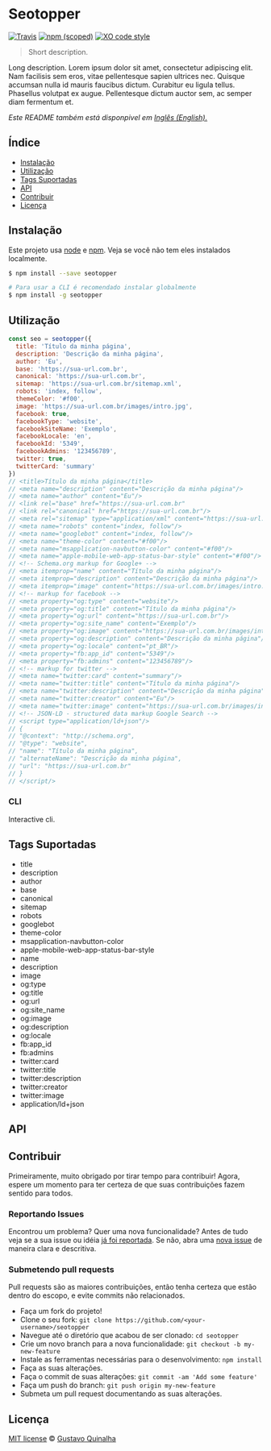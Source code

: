 # Seotopper

[![Travis](https://img.shields.io/travis/thiamsantos/seotopper.svg)](https://travis-ci.org/thiamsantos/seotopper)
[![npm (scoped)](https://img.shields.io/npm/v/seotopper.svg)](https://www.npmjs.com/package/seotopper)
[![XO code style](https://img.shields.io/badge/code_style-XO-5ed9c7.svg)](https://github.com/sindresorhus/xo)

> Short description.

Long description. Lorem ipsum dolor sit amet, consectetur adipiscing elit. Nam facilisis sem eros, vitae pellentesque sapien ultrices nec. Quisque accumsan nulla id mauris faucibus dictum. Curabitur eu ligula tellus. Phasellus volutpat ex augue. Pellentesque dictum auctor sem, ac semper diam fermentum et.

*Este README também está disponpivel em [Inglês (English).](README.md)*

## Índice
- [Instalação](#instalação)
- [Utilização](#utilização)
- [Tags Suportadas](#tags-suportadas)
- [API](#api)
- [Contribuir](#contribuir)
- [Licença](#licença)

## Instalação

Este projeto usa [node](http://nodejs.org) e [npm](https://npmjs.com). Veja se você não tem eles instalados localmente.

```sh
$ npm install --save seotopper

# Para usar a CLI é recomendado instalar globalmente
$ npm install -g seotopper
```

## Utilização

```js
const seo = seotopper({
  title: 'Título da minha página',
  description: 'Descrição da minha página',
  author: 'Eu',
  base: 'https://sua-url.com.br',
  canonical: 'https://sua-url.com.br',
  sitemap: 'https://sua-url.com.br/sitemap.xml',
  robots: 'index, follow',
  themeColor: '#f00',
  image: 'https://sua-url.com.br/images/intro.jpg',
  facebook: true,
  facebookType: 'website',
  facebookSiteName: 'Exemplo',
  facebookLocale: 'en',
  facebookId: '5349',
  facebookAdmins: '123456789',
  twitter: true,
  twitterCard: 'summary'
})
// <title>Título da minha página</title>
// <meta name="description" content="Descrição da minha página"/>
// <meta name="author" content="Eu"/>
// <link rel="base" href="https://sua-url.com.br"
// <link rel="canonical" href="https://sua-url.com.br"/>
// <meta rel="sitemap" type="application/xml" content="https://sua-url.com.br/sitemap.xml"/>
// <meta name="robots" content="index, follow"/>
// <meta name="googlebot" content="index, follow"/>
// <meta name="theme-color" content="#f00"/>
// <meta name="msapplication-navbutton-color" content="#f00"/>
// <meta name="apple-mobile-web-app-status-bar-style" content="#f00"/>
// <!-- Schema.org markup for Google+ -->
// <meta itemprop="name" content="Título da minha página"/>
// <meta itemprop="description" content="Descrição da minha página"/>
// <meta itemprop="image" content="https://sua-url.com.br/images/intro.jpg"/>
// <!-- markup for facebook -->
// <meta property="og:type" content="website"/>
// <meta property="og:title" content="Título da minha página"/>
// <meta property="og:url" content="https://sua-url.com.br"/>
// <meta property="og:site_name" content="Exemplo"/>
// <meta property="og:image" content="https://sua-url.com.br/images/intro.jpg"/>
// <meta property="og:description" content="Descrição da minha página"/>
// <meta property="og:locale" content="pt_BR"/>
// <meta property="fb:app_id" content="5349"/>
// <meta property="fb:admins" content="123456789"/>
// <!-- markup for twitter -->
// <meta name="twitter:card" content="summary"/>
// <meta name="twitter:title" content="Título da minha página"/>
// <meta name="twitter:description" content="Descrição da minha página"/>
// <meta name="twitter:creator" content="Eu"/>
// <meta name="twitter:image" content="https://sua-url.com.br/images/intro.jpg"/>
// <!-- JSON-LD - structured data markup Google Search -->
// <script type="application/ld+json"/>
// {
// "@context": "http://schema.org",
// "@type": "website",
// "name": "Título da minha página",
// "alternateName": "Descrição da minha página",
// "url": "https://sua-url.com.br"
// }
// </script/>
```

### CLI
Interactive cli.

## Tags Suportadas

- title
- description
- author
- base
- canonical
- sitemap
- robots
- googlebot
- theme-color
- msapplication-navbutton-color
- apple-mobile-web-app-status-bar-style
- name
- description
- image
- og:type
- og:title
- og:url
- og:site_name
- og:image
- og:description
- og:locale
- fb:app_id
- fb:admins
- twitter:card
- twitter:title
- twitter:description
- twitter:creator
- twitter:image
- application/ld+json

## API

## Contribuir

Primeiramente, muito obrigado por tirar tempo para contribuir!
Agora, espere um momento para ter certeza de que suas contribuições fazem sentido para todos.

### Reportando Issues

Encontrou um problema? Quer uma nova funcionalidade? Antes de tudo veja se a sua issue ou idéia [já foi reportada](../../issues).
Se não, abra uma [nova issue](../../issues/new) de maneira clara e descritiva.

### Submetendo pull requests

Pull requests são as maiores contribuições, então tenha certeza que estão dentro do escopo, e evite commits não relacionados.

- Faça um fork do projeto!
- Clone o seu fork: `git clone https://github.com/<your-username>/seotopper`
- Navegue até o diretório que acabou de ser clonado: `cd seotopper`
- Crie um novo branch para a nova funcionalidade: `git checkout -b my-new-feature`
- Instale as ferramentas necessárias para o desenvolvimento: `npm install`
- Faça as suas alterações.
- Faça o commit de suas alterações: `git commit -am 'Add some feature'`
- Faça um push do branch: `git push origin my-new-feature`
- Submeta um pull request documentando as suas alterações.

## Licença

[MIT license](LICENSE.md) &copy; [Gustavo Quinalha](http://quinalha.me/)
